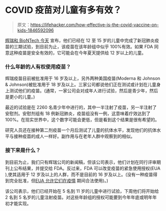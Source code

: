 # COVID 疫苗对儿童有多有效？

> 原文：<https://lifehacker.com/how-effective-is-the-covid-vaccine-on-kids-1846592096>

[辉瑞和 BioNTech 今天](https://www.pfizer.com/news/press-release/press-release-detail/pfizer-biontech-announce-positive-topline-results-pivotal) 宣布，他们已经在 12 至 15 岁的儿童中完成了新冠肺炎疫苗的三期试验，到目前为止，该疫苗在该年龄组中似乎 100%有效。如果 FDA 同意这种疫苗是安全有效的，它可能会在今年夏天提供给 12 岁以上的儿童。



### 什么年龄的人有权使用疫苗？

辉瑞疫苗目前被批准用于 16 岁及以上，另外两种美国疫苗(Moderna 和 Johnson & Johnson)被批准用于 18 岁及以上。三家公司都说他们正在测试或计划在儿童身上测试他们的疫苗。(通常，一家公司会对成年人进行试验，然后是青少年，然后是更小的儿童。)

最近的试验是在 2260 名青少年中进行的，其中一半注射了疫苗，另一半注射了安慰剂。安慰剂组有 18 例新冠肺炎，疫苗组没有一例，这意味着疗效达到了 100%。在现实世界中，这个数字可能会更低，但是看到这个结果是很有希望的。

研究人员还在接种第二剂疫苗一个月后测试了儿童的抗体水平，发现他们的抗体水平与接种疫苗的成人一样好。副作用与在老年人群中观察到的相似。

### 接下来是什么？

到目前为止，我们只有辉瑞公司的新闻稿，但该公司表示，他们计划在同行评审期刊上公布结果，并提交给 FDA。反过来，FDA 可以改变疫苗的紧急使用授权(EUA ),使其适用于 12 岁及以上的人群，而不是目前的 16 岁及以上。(没有一种疫苗得到完全批准，但[EUA 允许它们在疫情](https://vitals.lifehacker.com/how-will-the-government-approve-a-vaccine-1845657811) 期间合法使用)。)

该公司表示，他们已经开始在 5 名到 11 岁的儿童中进行试验，下周他们将开始给 2 名到 5 名岁的儿童注射疫苗。对这些年龄组的授权可能要到今年年底或明年年初才能实现。